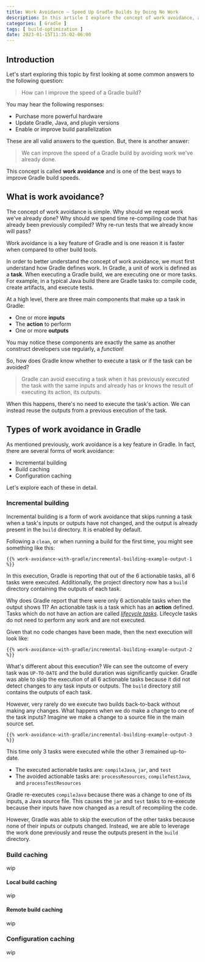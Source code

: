 ```yaml
---
title: Work Avoidance — Speed Up Gradle Builds by Doing No Work
description: In this article I explore the concept of work avoidance, a way to improve build speeds — by doing no work at all.
categories: [ Gradle ]
tags: [ build-optimization ]
date: 2023-01-15T11:35:02-06:00
---
```


<!--more-->

## Introduction

Let's start exploring this topic by first looking at some common answers to the following question:

> How can I improve the speed of a Gradle build?

You may hear the following responses:

- Purchase more powerful hardware
- Update Gradle, Java, and plugin versions
- Enable or improve build parallelization

These are all valid answers to the question.
But, there is another answer:

> We can improve the speed of a Gradle build by avoiding work we've already done.

This concept is called **work avoidance** and is one of the best ways to improve Gradle build speeds.

## What is work avoidance?

The concept of work avoidance is simple.
Why should we repeat work we've already done?
Why should we spend time re-compiling code that has already been previously compiled?
Why re-run tests that we already know will pass?

Work avoidance is a key feature of Gradle and is one reason it is faster when compared to other build tools.

In order to better understand the concept of work avoidance, we must first understand how Gradle defines work.
In Gradle, a unit of work is defined as a **task**.
When executing a Gradle build, we are executing one or more tasks.
For example, in a typical Java build there are Gradle tasks to: compile code, create artifacts, and execute tests.

At a high level, there are three main components that make up a task in Gradle:

- One or more **inputs**
- The **action** to perform
- One or more **outputs**

You may notice these components are exactly the same as another construct developers use regularly, a _function_!

So, how does Gradle know whether to execute a task or if the task can be avoided?

> Gradle can avoid executing a task when it has previously executed the task with the same inputs and already has or knows the result of executing its action, its outputs.

When this happens, there's no need to execute the task's action.
We can instead reuse the outputs from a previous execution of the task.

## Types of work avoidance in Gradle

As mentioned previously, work avoidance is a key feature in Gradle.
In fact, there are several forms of work avoidance:

- Incremental building
- Build caching
- Configuration caching

Let's explore each of these in detail.

### Incremental building

Incremental building is a form of work avoidance that skips running a task when a task's inputs or outputs have not changed, and the output is already present in the `build` directory. It is enabled by default.

Following a `clean`, or when running a build for the first time, you might see something like this:

```shell
{{% work-avoidance-with-gradle/incremental-building-example-output-1 %}}
```

In this execution, Gradle is reporting that out of the 6 actionable tasks, all 6 tasks were executed.
Additionally, the project directory now has a `build` directory containing the outputs of each task. 

Why does Gradle report that there were only 6 actionable tasks when the output shows 11?
An actionable task is a task which has an **action** defined.
Tasks which do not have an action are called [_lifecycle tasks_](https://docs.gradle.org/current/userguide/more_about_tasks.html#sec:lifecycle_tasks).
Lifecycle tasks do not need to perform any work and are not executed.

Given that no code changes have been made, then the next execution will look like:

```shell
{{% work-avoidance-with-gradle/incremental-building-example-output-2 %}}
```

What's different about this execution?
We can see the outcome of every task was `UP-TO-DATE` and the build duration was significantly quicker.
Gradle was able to skip the execution of all 6 actionable tasks because it did not detect changes to any task inputs or outputs.
The `build` directory still contains the outputs of each task.

However, very rarely do we execute two builds back-to-back without making any changes.
What happens when we do make a change to one of the task inputs?
Imagine we make a change to a source file in the main source set.

```shell
{{% work-avoidance-with-gradle/incremental-building-example-output-3 %}}
```

This time only 3 tasks were executed while the other 3 remained up-to-date.
- The executed actionable tasks are: `compileJava`, `jar`, and `test`
- The avoided actionable tasks are: `processResources`, `compileTestJava`, and `processTestResources`

Gradle re-executes `compileJava` because there was a change to one of its inputs, a Java source file.
This causes the `jar` and `test` tasks to re-execute because their inputs have now changed as a result of recompiling the code.

However, Gradle was able to skip the execution of the other tasks because none of their inputs or outputs changed.
Instead, we are able to leverage the work done previously and reuse the outputs present in the `build` directory.

### Build caching

wip

#### Local build caching

wip

#### Remote build caching

wip

### Configuration caching

wip
